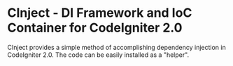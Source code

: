# CInject - DI Framework and IoC Container for CodeIgniter 2.0 #

CInject provides a simple method of accomplishing dependency injection in CodeIgniter 2.0. The code can be easily installed as a "helper".